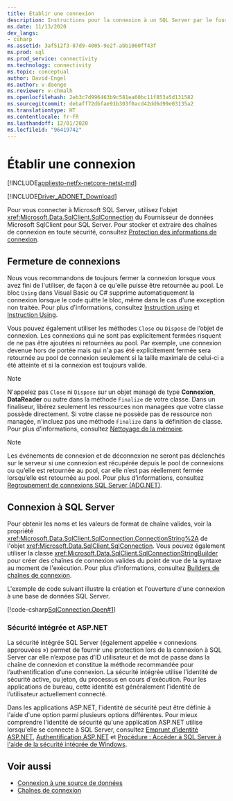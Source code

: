```yaml
---
title: Établir une connexion
description: Instructions pour la connexion à un SQL Server par le fournisseur SqlClient.
ms.date: 11/13/2020
dev_langs:
- csharp
ms.assetid: 3af512f3-87d9-4005-9e2f-abb1060ff43f
ms.prod: sql
ms.prod_service: connectivity
ms.technology: connectivity
ms.topic: conceptual
author: David-Engel
ms.author: v-daenge
ms.reviewer: v-chmalh
ms.openlocfilehash: 2eb3c7d996463b9c581ea60bc11f853a5d131582
ms.sourcegitcommit: debaff72dbfae91b303f0acd42dd6d99e03135a2
ms.translationtype: HT
ms.contentlocale: fr-FR
ms.lasthandoff: 12/01/2020
ms.locfileid: "96419742"
---
```

# <a name="establishing-connection"></a>Établir une connexion

[!INCLUDE[appliesto-netfx-netcore-netst-md](../../includes/appliesto-netfx-netcore-netst-md.md)]

[!INCLUDE[Driver_ADONET_Download](../../includes/driver_adonet_download.md)]

Pour vous connecter à Microsoft SQL Server, utilisez l'objet <xref:Microsoft.Data.SqlClient.SqlConnection> du Fournisseur de données Microsoft SqlClient pour SQL Server. Pour stocker et extraire des chaînes de connexion en toute sécurité, consultez [Protection des informations de connexion](protecting-connection-information.md).

## <a name="closing-connections"></a>Fermeture de connexions

Nous vous recommandons de toujours fermer la connexion lorsque vous avez fini de l'utiliser, de façon à ce qu'elle puisse être retournée au pool. Le bloc `Using` dans Visual Basic ou C# supprime automatiquement la connexion lorsque le code quitte le bloc, même dans le cas d'une exception non traitée. Pour plus d'informations, consultez [Instruction using](/dotnet/docs/csharp/language-reference/keywords/using-statement.md) et [Instruction Using](/dotnet/docs/visual-basic/language-reference/statements/using-statement.md).

Vous pouvez également utiliser les méthodes `Close` ou `Dispose` de l’objet de connexion. Les connexions qui ne sont pas explicitement fermées risquent de ne pas être ajoutées ni retournées au pool. Par exemple, une connexion devenue hors de portée mais qui n'a pas été explicitement fermée sera retournée au pool de connexion seulement si la taille maximale de celui-ci a été atteinte et si la connexion est toujours valide.

> [!NOTE]
> N'appelez pas `Close` ni `Dispose` sur un objet managé de type **Connexion**, **DataReader** ou autre dans la méthode `Finalize` de votre classe. Dans un finaliseur, libérez seulement les ressources non managées que votre classe possède directement. Si votre classe ne possède pas de ressource non managée, n'incluez pas une méthode `Finalize` dans la définition de classe. Pour plus d’informations, consultez [Nettoyage de la mémoire](/dotnet/docs/standard/garbage-collection/index.md).

> [!NOTE]
> Les événements de connexion et de déconnexion ne seront pas déclenchés sur le serveur si une connexion est récupérée depuis le pool de connexions ou qu’elle est retournée au pool, car elle n’est pas réellement fermée lorsqu’elle est retournée au pool. Pour plus d’informations, consultez [Regroupement de connexions SQL Server (ADO.NET)](sql-server-connection-pooling.md).

## <a name="connecting-to-sql-server"></a>Connexion à SQL Server

Pour obtenir les noms et les valeurs de format de chaîne valides, voir la propriété <xref:Microsoft.Data.SqlClient.SqlConnection.ConnectionString%2A> de l'objet <xref:Microsoft.Data.SqlClient.SqlConnection>. Vous pouvez également utiliser la classe <xref:Microsoft.Data.SqlClient.SqlConnectionStringBuilder> pour créer des chaînes de connexion valides du point de vue de la syntaxe au moment de l'exécution. Pour plus d’informations, consultez [Builders de chaînes de connexion](connection-string-builders.md).

L'exemple de code suivant illustre la création et l'ouverture d'une connexion à une base de données SQL Server.

[!code-csharp[SqlConnection.Open#1](~/../sqlclient/doc/samples/SqlConnection_Open.cs#1)]

### <a name="integrated-security-and-aspnet"></a>Sécurité intégrée et ASP.NET

La sécurité intégrée SQL Server (également appelée « connexions approuvées ») permet de fournir une protection lors de la connexion à SQL Server car elle n’expose pas d’ID utilisateur et de mot de passe dans la chaîne de connexion et constitue la méthode recommandée pour l’authentification d’une connexion. La sécurité intégrée utilise l'identité de sécurité active, ou jeton, du processus en cours d'exécution. Pour les applications de bureau, cette identité est généralement l’identité de l’utilisateur actuellement connecté.

Dans les applications ASP.NET, l'identité de sécurité peut être définie à l'aide d'une option parmi plusieurs options différentes. Pour mieux comprendre l'identité de sécurité qu'une application ASP.NET utilise lorsqu'elle se connecte à SQL Server, consultez [Emprunt d’identité ASP.NET](/previous-versions/aspnet/xh507fc5(v=vs.100)), [Authentification ASP.NET](/previous-versions/aspnet/eeyk640h(v=vs.100)) et [Procédure : Accéder à SQL Server à l'aide de la sécurité intégrée de Windows](/previous-versions/aspnet/bsz5788z(v=vs.100)).

## <a name="see-also"></a>Voir aussi

- [Connexion à une source de données](connecting-to-data-source.md)
- [Chaînes de connexion](connection-strings.md)

